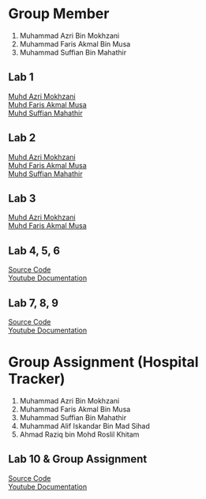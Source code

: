 # Group Member
1. Muhammad Azri Bin Mokhzani
2. Muhammad Faris Akmal Bin Musa
3. Muhammad Suffian Bin Mahathir


## Lab 1 
<a href="https://t.me/c/1268048899/34151?thread=33987"> Muhd Azri Mokhzani </a> <br>
<a href= "https://t.me/c/1268048899/34008?thread=33987"> Muhd Faris Akmal Musa </a> <br> 
<a href= "https://t.me/c/1268048899/34726?thread=33987"> Muhd Suffian Mahathir</a> <br>

## Lab 2 
<a href="https://t.me/c/1268048899/34152?thread=33988"> Muhd Azri Mokhzani </a> <br>
<a href= "https://t.me/c/1268048899/34053?thread=33988"> Muhd Faris Akmal Musa </a> <br> 
<a href= "https://t.me/c/1268048899/34725?thread=33988"> Muhd Suffian Mahathir</a> <br>

## Lab 3
<a href="https://t.me/c/1268048899/34750?thread=34431"> Muhd Azri Mokhzani </a> <br>
<a href= "https://t.me/c/1268048899/35135?thread=34431"> Muhd Faris Akmal Musa </a> <br>

## Lab 4, 5, 6
<a href="https://github.com/Mazri02/SimpleFlutter"> Source Code </a> <br>
<a href="https://www.youtube.com/watch?v=YCIOvHG4EoE"> Youtube Documentation </a> <br>

## Lab 7, 8, 9
<a href="https://github.com/Mazri02/SimpleFlutter"> Source Code </a> <br>
<a href="https://www.youtube.com/watch?v=59tdkn-Ao2c"> Youtube Documentation </a> <br>

# Group Assignment (Hospital Tracker)
1. Muhammad Azri Bin Mokhzani
2. Muhammad Faris Akmal Bin Musa
3. Muhammad Suffian Bin Mahathir
4. Muhammad Alif Iskandar Bin Mad Sihad
5. Ahmad Raziq bin Mohd Roslil Khitam

## Lab 10 & Group Assignment
<a href="https://github.com/Mazri02/HospitalTracker"> Source Code </a> <br>
<a href="https://youtu.be/3LbW4Pd7YQo"> Youtube Documentation </a> <br>
